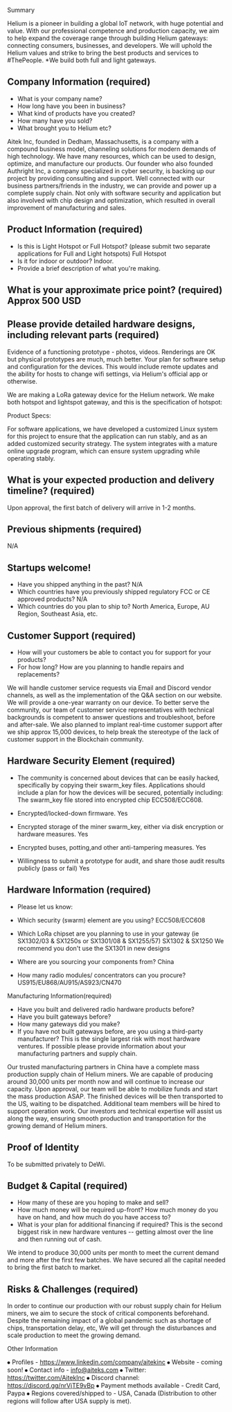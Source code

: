Summary


Helium is a pioneer in building a global IoT network, with huge potential and value. With our professional competence and production capacity, we aim to help expand the coverage range through building Helium gateways: connecting consumers, businesses, and developers. We will uphold the Helium values and strike to bring the best products and services to #ThePeople.
*We build both full and light gateways.



## Company Information (required)
* What is your company name? 
* How long have you been in business? 
* What kind of products have you created?
* How many have you sold?
* What brought you to Helium etc? 



Aitek Inc, founded in Dedham, Massachusetts, is a company with a compound business model, channeling solutions for modern demands of high technology. We have many resources, which can be used to design, optimize, and manufacture our products. Our founder who also founded Authright Inc, a company specialized in cyber security, is backing up our project by providing consulting and support. Well connected with our business partners/friends in the industry, we can provide and power up a complete supply chain. Not only with software security and application but also involved with chip design and optimization, which resulted in overall improvement of manufacturing and sales.


## Product Information (required)
* Is this is Light Hotspot or Full Hotspot? (please submit two separate applications for Full and Light hotspots)  Full Hotspot
* Is it for indoor or outdoor?  Indoor.
* Provide a brief description of what you're making.



## What is your approximate price point? (required)  Approx 500 USD

## Please provide detailed hardware designs, including relevant parts (required)
Evidence of a functioning prototype - photos, videos. Renderings are OK but physical prototypes are much, much better. 
Your plan for software setup and configuration for the devices. 
This would include remote updates and the ability for hosts to change wifi settings, via Helium's official app or otherwise. 



We are making a LoRa gateway device for the Helium network. We make both hotspot and lightspot gateway, and this is the specification of hotspot:

Product Specs:

 

For software applications, we have developed a customized Linux system for this project to ensure that the application can run stably, and as an added customized security strategy. The system integrates with a mature online upgrade program, which can ensure system upgrading while operating stably.



## What is your expected production and delivery timeline? (required)
 Upon approval, the first batch of delivery will arrive in 1-2 months.

## Previous shipments (required)
N/A
## Startups welcome! 
* Have you shipped anything in the past?   N/A
* Which countries have you previously shipped regulatory FCC or CE approved products? N/A
* Which countries do you plan to ship to?  North America, Europe, AU Region, Southeast Asia, etc.

## Customer Support (required)

* How will your customers be able to contact you for support for your products? 
* For how long? How are you planning to handle repairs and replacements? 

We will handle customer service requests via Email and Discord vendor channels, as well as the implementation of the Q&A section on our website. We will provide a one-year warranty on our device. To better serve the community, our team of customer service representatives with technical backgrounds is competent to answer questions and troubleshoot, before and after-sale. We also planned to implant real-time customer support after we ship approx 15,000 devices, to help break the stereotype of the lack of customer support in the Blockchain community. 



## Hardware Security Element (required) 

* The community is concerned about devices that can be easily hacked, specifically by copying their swarm_key files. Applications should include a plan for how the devices will be secured, potentially including:
The swarm_key file stored into encrypted chip ECC508/ECC608.

* Encrypted/locked-down firmware. Yes
* Encrypted storage of the miner swarm_key, either via disk encryption or hardware measures. Yes
* Encrypted buses, potting,and other anti-tampering measures. Yes
* Willingness to submit a prototype for audit, and share those audit results publicly (pass or fail) Yes

## Hardware Information (required)
* Please let us know:

* Which security (swarm) element are you using? ECC508/ECC608
* Which LoRa chipset are you planning to use in your gateway (ie SX1302/03 & SX1250s or SX1301/08 & SX1255/57)  SX1302 & SX1250
We recommend you don't use the SX1301 in new designs 
* Where are you sourcing your components from? China
* How many radio modules/ concentrators can you procure? US915/EU868/AU915/AS923/CN470





Manufacturing Information(required)
* Have you built and delivered radio hardware products before?
* Have you built gateways before? 
* How many gateways did you make? 
* If you have not built gateways before, are you using a third-party manufacturer? This is the single largest risk with most hardware ventures. If possible please provide information about your manufacturing partners and supply chain.

Our trusted manufacturing partners in China have a complete mass production supply chain of Helium miners. We are capable of producing around 30,000 units per month now and will continue to increase our capacity.
Upon approval, our team will be able to mobilize funds and start the mass production ASAP. The finished devices will be then transported to the US, waiting to be dispatched. Additional team members will be hired to support operation work. Our investors and technical expertise will assist us along the way, ensuring smooth production and transportation for the growing demand of Helium miners.





## Proof of Identity


To be submitted privately to DeWi.


## Budget & Capital (required)
* How many of these are you hoping to make and sell? 
* How much money will be required up-front? How much money do you have on hand, and how much do you have access to? 
* What is your plan for additional financing if required? This is the second biggest risk in new hardware ventures -- getting almost over the line and then running out of cash. 


We intend to produce 30,000 units per month to meet the current demand and more after the first few batches. We have secured all the capital needed to bring the first batch to market.


## Risks & Challenges (required)

In order to continue our production with our robust supply chain for Helium miners, we aim to secure the stock of critical components beforehand. Despite the remaining impact of a global pandemic such as shortage of chips, transportation delay, etc, We will get through the disturbances and scale production to meet the growing demand.

Other Information

⦁	Profiles - https://www.linkedin.com/company/aitekinc 
⦁	Website - coming soon!
⦁	Contact info - info@aiteks.com
⦁	Twitter:  https://twitter.com/AitekInc 
⦁	Discord channel:  https://discord.gg/nrVjTE9vBp 
⦁	Payment methods available - Credit Card, Paypa
⦁	Regions covered/shipped to - USA, Canada (Distribution to other regions will follow after USA supply is met).
